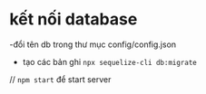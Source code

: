 # kết nối database

-đổi tên db trong thư mục config/config.json

- tạo các bản ghi `npx sequelize-cli db:migrate`

// `npm start` để start server
